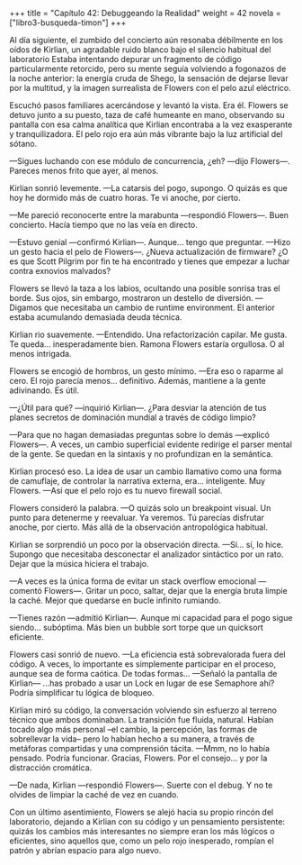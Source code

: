 +++
title = "Capítulo 42: Debuggeando la Realidad"
weight = 42
novela = ["libro3-busqueda-timon"]
+++

Al día siguiente, el zumbido del concierto aún resonaba débilmente en los oídos
de Kirlian, un agradable ruido blanco bajo el silencio habitual del laboratorio
Estaba intentando depurar un fragmento de código particularmente retorcido, pero
su mente seguía volviendo a fogonazos de la noche anterior: la energía cruda de
Shego, la sensación de dejarse llevar por la multitud, y la imagen surrealista
de Flowers con el pelo azul eléctrico.

Escuchó pasos familiares acercándose y levantó la vista. Era él. Flowers se
detuvo junto a su puesto, taza de café humeante en mano, observando su pantalla
con esa calma analítica que Kirlian encontraba a la vez exasperante y
tranquilizadora. El pelo rojo era aún más vibrante bajo la luz artificial del
sótano.

—Sigues luchando con ese módulo de concurrencia, ¿eh? —dijo Flowers—. Pareces
menos frito que ayer, al menos.

Kirlian sonrió levemente.  —La catarsis del pogo, supongo. O quizás es que hoy
he dormido más de cuatro horas. Te vi anoche, por cierto.

—Me pareció reconocerte entre la marabunta —respondió Flowers—. Buen concierto.
Hacía tiempo que no las veía en directo.

—Estuvo genial —confirmó Kirlian—. Aunque... tengo que preguntar. —Hizo un gesto
hacia el pelo de Flowers—. ¿Nueva actualización de firmware? ¿O es que Scott
Pilgrim por fin te ha encontrado y tienes que empezar a luchar contra exnovios
malvados?

Flowers se llevó la taza a los labios, ocultando una posible sonrisa tras el
borde. Sus ojos, sin embargo, mostraron un destello de diversión.  —Digamos que
necesitaba un cambio de runtime environment. El anterior estaba acumulando
demasiada deuda técnica.

Kirlian rio suavemente.  —Entendido. Una refactorización capilar. Me gusta. Te
queda... inesperadamente bien. Ramona Flowers estaría orgullosa. O al menos
intrigada.

Flowers se encogió de hombros, un gesto mínimo.  —Era eso o raparme al cero. El
rojo parecía menos... definitivo. Además, mantiene a la gente adivinando. Es
útil.

—¿Útil para qué? —inquirió Kirlian—. ¿Para desviar la atención de tus planes
secretos de dominación mundial a través de código limpio?

—Para que no hagan demasiadas preguntas sobre lo demás —explicó Flowers—. A
veces, un cambio superficial evidente redirige el parser mental de la gente. Se
quedan en la sintaxis y no profundizan en la semántica.

Kirlian procesó eso. La idea de usar un cambio llamativo como una forma de
camuflaje, de controlar la narrativa externa, era... inteligente. Muy Flowers.
—Así que el pelo rojo es tu nuevo firewall social.

Flowers consideró la palabra.  —O quizás solo un breakpoint visual. Un punto
para detenerme y reevaluar. Ya veremos. Tú parecías disfrutar anoche, por
cierto. Más allá de la observación antropológica habitual.

Kirlian se sorprendió un poco por la observación directa.  —Sí... sí, lo hice.
Supongo que necesitaba desconectar el analizador sintáctico por un rato. Dejar
que la música hiciera el trabajo.

—A veces es la única forma de evitar un stack overflow emocional —comentó
Flowers—. Gritar un poco, saltar, dejar que la energía bruta limpie la caché.
Mejor que quedarse en bucle infinito rumiando.

—Tienes razón —admitió Kirlian—. Aunque mi capacidad para el pogo sigue
siendo... subóptima. Más bien un bubble sort torpe que un quicksort eficiente.

Flowers casi sonrió de nuevo.  —La eficiencia está sobrevalorada fuera del
código. A veces, lo importante es simplemente participar en el proceso, aunque
sea de forma caótica. De todas formas... —Señaló la pantalla de Kirlian— ...has
probado a usar un Lock en lugar de ese Semaphore ahí? Podría simplificar tu
lógica de bloqueo.

Kirlian miró su código, la conversación volviendo sin esfuerzo al terreno
técnico que ambos dominaban. La transición fue fluida, natural. Habían tocado
algo más personal –el cambio, la percepción, las formas de sobrellevar la vida–
pero lo habían hecho a su manera, a través de metáforas compartidas y una
comprensión tácita.  —Mmm, no lo había pensado. Podría funcionar. Gracias,
Flowers. Por el consejo... y por la distracción cromática.

—De nada, Kirlian —respondió Flowers—. Suerte con el debug. Y no te olvides de
limpiar la caché de vez en cuando.

Con un último asentimiento, Flowers se alejó hacia su propio rincón del
laboratorio, dejando a Kirlian con su código y un pensamiento persistente:
quizás los cambios más interesantes no siempre eran los más lógicos o
eficientes, sino aquellos que, como un pelo rojo inesperado, rompían el patrón y
abrían espacio para algo nuevo.